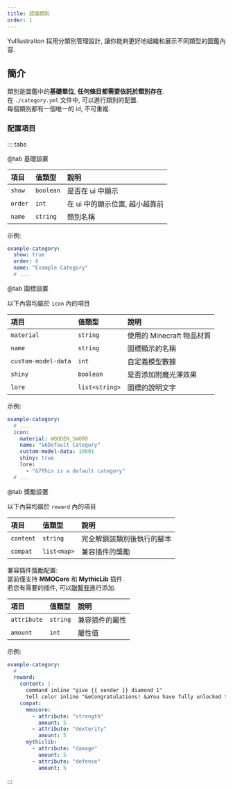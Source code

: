 ```yaml
---
title: 認識類別
order: 1
---
```


YuIllustration 採用分類別管理設計, 讓你能夠更好地組織和展示不同類型的圖鑑內容.

## 簡介

類別是圖鑑中的**基礎單位**, **任何條目都需要依託於類別存在**.  
在 `./category.yml` 文件中, 可以進行類別的配置.  
每個類別都有一個唯一的 id, 不可重複.  

### 配置項目

::: tabs

@tab 基礎設置

| 項目 | 值類型 | 說明 |
| :--- | :--- | :--- 
| `show` | `boolean` | 是否在 ui 中顯示 |
| `order` | `int` | 在 ui 中的顯示位置, 越小越靠前 |
| `name` | `string` | 類別名稱 |

示例:
```yaml
example-category:
  show: true
  order: 0
  name: "Example Category"
  # ...
```

@tab 圖標設置

以下內容均屬於 `icon` 內的項目

| 項目 | 值類型 | 說明 |
| :--- | :--- | :--- 
| `material` | `string` | 使用的 Minecraft 物品材質 |
| `name` | `string` | 圖標顯示的名稱 |
| `custom-model-data` | `int` | 自定義模型數據 |
| `shiny` | `boolean` | 是否添加附魔光澤效果 |
| `lore` | `list<string>` | 圖標的說明文字 |

示例:
```yaml
example-category:
  # ...
  icon:
    material: WOODEN_SWORD
    name: "&6Default Category"
    custom-model-data: 10001
    shiny: true
    lore:
      - "&7This is a default category"
  # ...
```

@tab 獎勵設置

以下內容均屬於 `reward` 內的項目

| 項目 | 值類型 | 說明 |
| :--- | :--- | :--- 
| `content` | `string` | 完全解鎖該類別後執行的腳本 |
| `compat` | `list<map>` | 兼容插件的獎勵 |

兼容插件獎勵配置:  
當前僅支持 **MMOCore** 和 **MythicLib** 插件.  
若您有需要的插件, 可以[聯繫我](https://discord.com/invite/SzPBHGttaR)進行添加.

| 項目 | 值類型 | 說明 |
| :--- | :--- | :--- 
| `attribute` | `string` | 兼容插件的屬性 |
| `amount` | `int` | 屬性值 |

示例:  
```yaml
example-category:
  # ...
  reward:
    content: |-
      command inline "give {{ sender }} diamond 1"
      tell color inline "&eCongratulations! &aYou have fully unlocked the category &e{{ &category }} &a!"
    compat:
      mmocore:
        - attribute: "strength"
          amount: 5
        - attribute: "dexterity"
          amount: 5
      mythiclib:
        - attribute: "damage"
          amount: 5
        - attribute: "defense"
          amount: 5
```
:::
